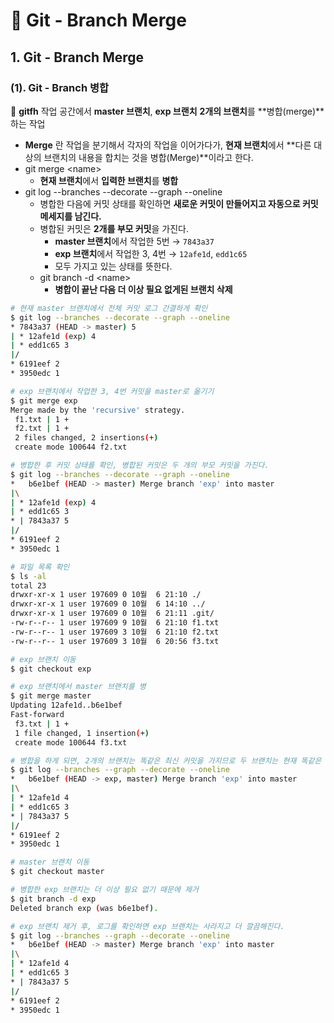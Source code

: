 # 📄 Git - Branch Merge

## 1. Git - Branch Merge

### \(1\).  Git - Branch 병합

🔎 **gitfh**  작업 공간에서 **master 브랜치**, **exp 브랜치** **2개의 브랜치**를 **병합\(merge\)**하는 작업

* **Merge** 란 작업을 분기해서 각자의 작업을 이어가다가, **현재 브랜치**에서 **다른 대상의 브랜치의 내용을 합치는 것을 병합\(Merge\)**이라고 한다.
* git merge &lt;name&gt;
  * **현재 브랜치**에서 **입력한 브랜치**를 **병합**
* git log --branches --decorate --graph --oneline
  * 병합한 다음에 커밋 상태를 확인하면 **새로운 커밋이 만들어지고 자동으로 커밋 메세지를 남긴다.**
  * 병합된 커밋은 **2개를 부모 커밋**을 가진다.  
    * **master 브랜치**에서 작업한 5번 → `7843a37` 
    * **exp 브랜치**에서 작업한 3, 4번 → `12afe1d`, `edd1c65`
    * 모두 가지고 있는 상태를 뜻한다.
  * git branch -d &lt;name&gt;
    * **병합이 끝난 다음 더 이상 필요 없게된 브랜치 삭제**

```bash
# 현재 master 브랜치에서 전체 커밋 로그 간결하게 확인
$ git log --branches --decorate --graph --oneline
* 7843a37 (HEAD -> master) 5
| * 12afe1d (exp) 4
| * edd1c65 3
|/
* 6191eef 2
* 3950edc 1

# exp 브랜치에서 작업한 3, 4번 커밋을 master로 옮기기
$ git merge exp
Merge made by the 'recursive' strategy.
 f1.txt | 1 +
 f2.txt | 1 +
 2 files changed, 2 insertions(+)
 create mode 100644 f2.txt

# 병합한 후 커밋 상태를 확인, 병합된 커밋은 두 개의 부모 커밋을 가진다.
$ git log --branches --decorate --graph --oneline
*   b6e1bef (HEAD -> master) Merge branch 'exp' into master
|\
| * 12afe1d (exp) 4
| * edd1c65 3
* | 7843a37 5
|/
* 6191eef 2
* 3950edc 1

# 파일 목록 확인
$ ls -al
total 23
drwxr-xr-x 1 user 197609 0 10월  6 21:10 ./
drwxr-xr-x 1 user 197609 0 10월  6 14:10 ../
drwxr-xr-x 1 user 197609 0 10월  6 21:11 .git/
-rw-r--r-- 1 user 197609 9 10월  6 21:10 f1.txt
-rw-r--r-- 1 user 197609 3 10월  6 21:10 f2.txt
-rw-r--r-- 1 user 197609 3 10월  6 20:56 f3.txt

# exp 브랜치 이동
$ git checkout exp

# exp 브랜치에서 master 브랜치를 병
$ git merge master
Updating 12afe1d..b6e1bef
Fast-forward
 f3.txt | 1 +
 1 file changed, 1 insertion(+)
 create mode 100644 f3.txt

# 병합을 하게 되면, 2개의 브랜치는 똑같은 최신 커밋을 가지므로 두 브랜치는 현재 똑같은 상태
$ git log --branches --graph --decorate --oneline
*   b6e1bef (HEAD -> exp, master) Merge branch 'exp' into master
|\
| * 12afe1d 4
| * edd1c65 3
* | 7843a37 5
|/
* 6191eef 2
* 3950edc 1

# master 브랜치 이동
$ git checkout master

# 병합한 exp 브랜치는 더 이상 필요 없기 때문에 제거
$ git branch -d exp
Deleted branch exp (was b6e1bef).

# exp 브랜치 제거 후, 로그를 확인하면 exp 브랜치는 사라지고 더 깔끔해진다.
$ git log --branches --graph --decorate --oneline
*   b6e1bef (HEAD -> master) Merge branch 'exp' into master
|\
| * 12afe1d 4
| * edd1c65 3
* | 7843a37 5
|/
* 6191eef 2
* 3950edc 1
```



